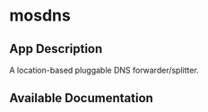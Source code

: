 # mosdns

## App Description

A location-based pluggable DNS forwarder/splitter.

## Available Documentation

